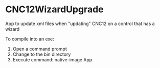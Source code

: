# CNC12WizardUpgrade
 App to update xml files when "updating" CNC12 on a control that has a wizard

To compile into an exe:
1. Open a command prompt
3. Change to the bin directory
2. Execute command: native-image App